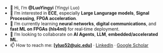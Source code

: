 - 👋 Hi, I’m **@LuoYingyi** (Yingyi Luo)
- 👀 I’m interested in **ECE**, especially **Large Langurage models**, **Signal Processing**, **FPGA acceleration**.
- 🌱 I’m currently learning **neural networks**, **digital communications**, and **fast ML on FPGAs (hls4ml)** for real‑time deployment.
- 💞️ I’m looking to collaborate on **AI Agents**, **LLM**, **embedded/accelerated ML**.
- 📫 How to reach me: **[yluo52@uic.edu]** · [LinkedIn](https://www.linkedin.com/in/yingyi-luo/?locale=en_US) · [Google Scholar](https://scholar.google.com/citations?user=)
